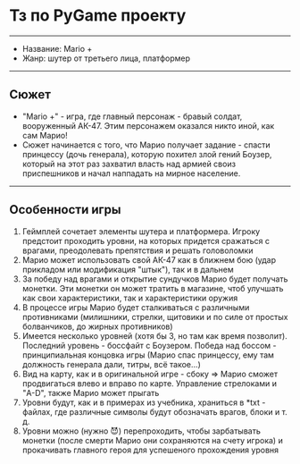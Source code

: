 # Тз по PyGame проекту

---

+ Название: Mario +
+ Жанр: шутер от третьего лица, платформер

---

## Сюжет

+ "Mario +" - игра, где главный персонаж - бравый солдат, вооруженный 
  АК-47. Этим персонажем оказался никто иной, как сам Марио!
+ Сюжет начинается с того, что Марио получает задание - спасти принцессу 
  (дочь генерала), которую похител злой гений Боузер, который на этот раз 
  захватил власть над армией своиз приспешников и начал наппадать на 
  мирное население. 

---

## Особенности игры

1. Геймплей сочетает элементы шутера и платформера. Игроку предстоит 
   проходить уровни, на которых придется сражаться с врагами, преодолевать 
   препятствия и решать головоломки
2. Марио может использовать свой АК-47 как в ближнем бою (удар прикладом 
   или модификация "штык"), так и в дальнем
3. За победу над врагами и открытие сундучков Марио будет получать монетки.
   Эти монетки он может тратить в магазине, чтоб улучшать как свои 
   характеристики, так и характеристики оружия
4. В процессе игры Марио будет сталкиваться с различными противниками
   (милишники, стрелки, щитовики и по силе от простых болванчиков, до 
   жирных противников)
5. Имеется несколько уровней (хотя бы 3, но там как время позволит). 
   Последний уровень - боссфайт с Боузером. Победа над боссом - 
   принципиальная концовка игры (Марио спас принцессу, ему там должность 
   генерала дали, титры, всё такое...)
6. Вид на карту, как и в оригинальной игре - сбоку => Марио сможет 
   продвигаться влево и вправо по карте. Управление стрелоками и "A-D", 
   также Марио может прыгать
7. Уровни будут, как и в примерах из учебника, храниться в *txt - файлах, 
   где различные символы будут обозначать врагов, блоки и т. д.
8. Уровни можно (нужно 😈) перепроходить, чтобы зарбатывать монетки (после 
   смерти Марио они сохраняются на счету игрока) и прокачивать главного 
   героя для успешеного прохождения уровня